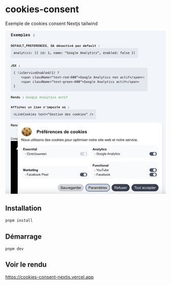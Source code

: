 # cookies-consent

Exemple de cookies consent Nextjs tailwind

![Aperçu du CV ](/public/images/thumbnail.jpeg)

## Installation

```bash
pnpm install
```

## Démarrage

```bash
pnpm dev
```

## Voir le rendu

https://cookies-consent-nextjs.vercel.app
